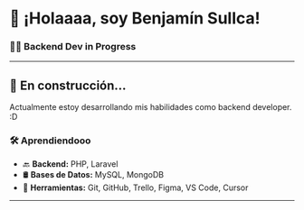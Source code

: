 # 👋 ¡Holaaaa, soy Benjamín Sullca!

### 🧑‍💻 Backend Dev in Progress 

---

## 🚧 En construcción...
Actualmente estoy desarrollando mis habilidades como backend developer. :D

### 🛠️ Aprendiendooo

- 🔙 **Backend:** PHP, Laravel 
- 🛢️ **Bases de Datos:** MySQL, MongoDB
- 🧰 **Herramientas:** Git, GitHub, Trello, Figma, VS Code, Cursor

---
